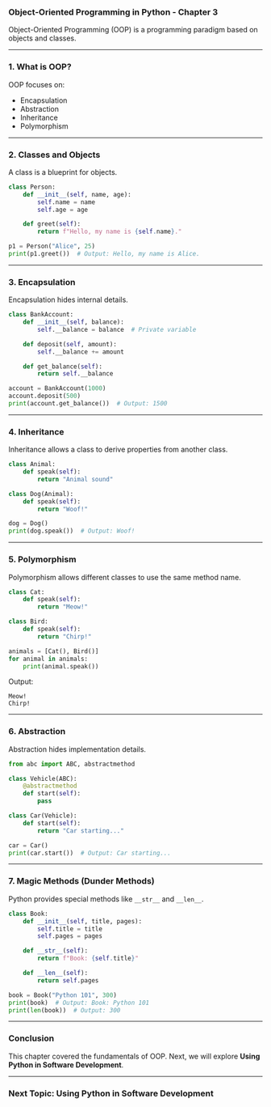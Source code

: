 ### **Object-Oriented Programming in Python - Chapter 3**

Object-Oriented Programming (OOP) is a programming paradigm based on objects and classes.

---

### **1. What is OOP?**

OOP focuses on:

- Encapsulation
- Abstraction
- Inheritance
- Polymorphism

---

### **2. Classes and Objects**

A class is a blueprint for objects.
```python
class Person:
    def __init__(self, name, age):
        self.name = name
        self.age = age

    def greet(self):
        return f"Hello, my name is {self.name}."

p1 = Person("Alice", 25)
print(p1.greet())  # Output: Hello, my name is Alice.
```

---

### **3. Encapsulation**

Encapsulation hides internal details.
```python
class BankAccount:
    def __init__(self, balance):
        self.__balance = balance  # Private variable

    def deposit(self, amount):
        self.__balance += amount

    def get_balance(self):
        return self.__balance

account = BankAccount(1000)
account.deposit(500)
print(account.get_balance())  # Output: 1500
```

---

### **4. Inheritance**

Inheritance allows a class to derive properties from another class.
```python
class Animal:
    def speak(self):
        return "Animal sound"

class Dog(Animal):
    def speak(self):
        return "Woof!"

dog = Dog()
print(dog.speak())  # Output: Woof!
```

---

### **5. Polymorphism**

Polymorphism allows different classes to use the same method name.
```python
class Cat:
    def speak(self):
        return "Meow!"

class Bird:
    def speak(self):
        return "Chirp!"

animals = [Cat(), Bird()]
for animal in animals:
    print(animal.speak())
```
Output:
```
Meow!
Chirp!
```

---

### **6. Abstraction**

Abstraction hides implementation details.
```python
from abc import ABC, abstractmethod

class Vehicle(ABC):
    @abstractmethod
    def start(self):
        pass

class Car(Vehicle):
    def start(self):
        return "Car starting..."

car = Car()
print(car.start())  # Output: Car starting...
```

---

### **7. Magic Methods (Dunder Methods)**

Python provides special methods like `__str__` and `__len__`.
```python
class Book:
    def __init__(self, title, pages):
        self.title = title
        self.pages = pages

    def __str__(self):
        return f"Book: {self.title}"

    def __len__(self):
        return self.pages

book = Book("Python 101", 300)
print(book)  # Output: Book: Python 101
print(len(book))  # Output: 300
```

---

### **Conclusion**

This chapter covered the fundamentals of OOP. Next, we will explore **Using Python in Software Development**.

---

### **Next Topic: Using Python in Software Development**
